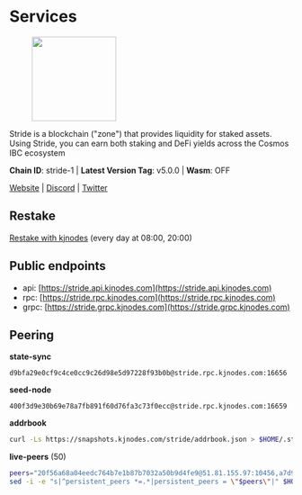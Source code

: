 # Services

<figure><img src="https://raw.githubusercontent.com/kj89/testnet_manuals/main/pingpub/logos/stride.png" width="150" alt=""><figcaption></figcaption></figure>

Stride is a blockchain ("zone") that provides liquidity for staked assets.  Using Stride, you can earn both staking and DeFi yields across the Cosmos IBC ecosystem

**Chain ID**: stride-1 | **Latest Version Tag**: v5.0.0 | **Wasm**: OFF

[Website](https://stride.zone) | [Discord](https://discord.gg/mzQZ8dAE7u) | [Twitter](https://twitter.com/stride_zone)

## Restake

[Restake with kjnodes](https://restake.app/stride/stridevaloper1j8gkhtllnp252l6g6zwzea30e7pvzqttr9768n) (every day at 08:00, 20:00)
## Public endpoints

* api: [https://stride.api.kjnodes.com](https://stride.api.kjnodes.com)
* rpc: [https://stride.rpc.kjnodes.com](https://stride.rpc.kjnodes.com)
* grpc: [https://stride.grpc.kjnodes.com](https://stride.grpc.kjnodes.com)

## Peering

**state-sync**

```text
d9bfa29e0cf9c4ce0cc9c26d98e5d97228f93b0b@stride.rpc.kjnodes.com:16656
```

**seed-node**

```text
400f3d9e30b69e78a7fb891f60d76fa3c73f0ecc@stride.rpc.kjnodes.com:16659
```

**addrbook**
```bash
curl -Ls https://snapshots.kjnodes.com/stride/addrbook.json > $HOME/.stride/config/addrbook.json
```

**live-peers** (50)
```bash
peers="20f56a68a04eedc764b7e1b87b7032a50b9d4fe9@51.81.155.97:10456,a7d96dc929824613315dcc1c90fee119f28cc51f@164.152.160.155:26656,dc9241e56b67b2d9b39a79f4aa9dc432d78c1dbc@195.3.223.204:10156,c9027c0429bca7dc7a441d7764d404d50694c225@66.206.17.178:26665,d36ac7580cc8907a00b0add8c3b047caea6df4ed@107.155.67.202:26636,1387946c04bceb472113f657f55f670f71709230@65.108.4.188:12256,5093547fdf0430143ac66b4ee55d80e6542a6c10@217.174.247.163:26656,8c51c345c22a38ef5af2f23153e96be296be5671@65.108.137.38:26656,e1b058e5cfa2b836ddaa496b10911da62dcf182e@138.201.8.248:26656,061dcf3318978ac0448e848507c0b51bfa706b6d@35.226.95.79:26656,28db7a664e95241930c5680ad2e1480bed3fb99f@198.244.178.213:26656,463b1dc6903455575079572fb23407be586f2a4b@185.16.39.37:26656,7ee622727088106f07402fa1e9004fdb2d504bf6@176.9.188.21:26656,8fff37214fb0ef622f1c09dccb22d6321e004c3e@109.123.242.163:50056,4d17c6e85a1e6282efee950ff3dfe85b4b043f0f@148.251.51.144:26656,6856de6f0c70a850db2b58deb43d568fced4a524@35.208.80.214:26656,b6bbf3fce8563bf55cee37776d1cfc3e6692c7e6@167.235.1.101:26656,d9bfa29e0cf9c4ce0cc9c26d98e5d97228f93b0b@65.109.88.38:16656,5383a21cf2d5e513aea2c3e430133f31aa2e5d00@138.201.32.103:26656,ea6a7b2f366bc343f0670f1673fd86001dd08eb0@65.108.122.246:26636,18704d8ffb35d412adb3fb8eea62c894cf175e75@86.48.26.130:26656,a757fc9ea95a7f643d392ec9fdaa31cbf06e76d9@195.3.221.21:12256,2254e6968e5c7ebc98ef5b79b388502fa44e10e1@5.161.134.44:26656,4e1c2471efb89239fb04a4b75f9f87177fd91d00@95.217.151.243:26656,8d7d0f32d53467c4d5e8871faf4ec58ea970fed2@157.90.179.182:26456,cfd27429d382ecf366ddad02c88f15a8753092c8@66.172.36.135:28656,d77e7918b9f9e21ee60a8e03075ca3e5f7353912@162.55.4.253:26656,a4b4e2befe485ab1bc4d05775162d1edbaad428a@137.184.9.18:31309,befab97d41e02ea4e759eda3de9e30e77b95b55b@34.68.196.138:26656,89757803f40da51678451735445ad40d5b15e059@169.155.168.67:26656,233e06cfa51d53e186afe032e848f5c9f5cd4a01@83.171.248.3:26656,6cadd05c4d7668c023d6232cefeeef52c3ba59ed@95.216.245.158:26656,d2247f7b919f0781c90ee61958d7044665a22d38@169.155.44.213:26656,e821acdaf0c7a3c60ea3cd4eb4a98a62dad06f58@43.201.12.41:26656,a7b4cf6f65138ba61518c2c45402da32dc8e28b7@88.99.164.158:21016,b212d5740b2e11e54f56b072dc13b6134650cfb5@164.152.160.97:26656,5119b20dfb2598d3499ae2cd8a1edf96b5355c92@34.170.17.239:26656,ed857708c330334e1e62751470d6ecddf0397459@65.109.69.59:12256,be0522cbc5ea30f14355ff6d05ed4b9cf47d7dda@188.172.228.162:26656,6b615c7dde3e76de39474b7406bdde0ac0f31b79@23.88.69.22:28666,cd680cc992983e5c8244b5529034a2e362e7a6d3@93.159.134.157:26656,63722a9aed0225d7a5f6a49d1c53b5c979137b13@73.129.182.254:26656,04b797b5a56fb939a97a3c7d9c3230d09b85e8d7@93.189.30.118:26656,d849878a2972dc8a79ae031e37eb977c56b85f49@13.215.125.32:26656,9ee75491e354965d8bfd8434aa093f8613bc1dce@65.108.238.103:12256,a3f95b0b15c31a68a7535f6068c4e14b95e90dcf@65.109.92.240:21016,157000d06040f2a7b981c6f062da0c9da0e6e6af@194.163.163.0:26656,3963b7cd5230ae2ba6800375421982d535a133e3@35.79.215.251:26656,f93ce5616f45d6c20d061302519a5c2420e3475d@135.125.5.31:54356,d95477fd745d8a5e4b3d9052149d28a5dc447a88@35.206.158.54:26656"
sed -i -e "s|^persistent_peers *=.*|persistent_peers = \"$peers\"|" $HOME/.stride/config/config.toml
```
